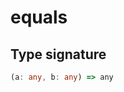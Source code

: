 # equals

## Type signature

<!-- prettier-ignore-start -->
```typescript
(a: any, b: any) => any
```
<!-- prettier-ignore-end -->
